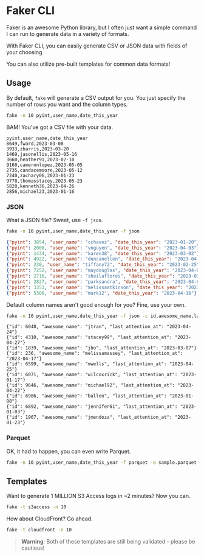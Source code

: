 # Faker CLI

Faker is an awesome Python library, but I often just want a simple command I can run to generate data in a variety of formats.

With Faker CLI, you can easily generate CSV or JSON data with fields of your choosing.

You can also utilize pre-built templates for common data formats!

## Usage

By default, `fake` will generate a CSV output for you. You just specify the number of rows you want and the column types.

```bash
fake -n 10 pyint,user_name,date_this_year
```

BAM! You've got a CSV file with your data.

```
pyint,user_name,date_this_year
8649,fward,2023-03-08
3933,zharris,2023-03-20
1469,jasonellis,2023-05-16
3660,heather91,2023-02-10
9160,cameronlopez,2023-05-05
2735,candacemoore,2023-05-12
7240,zachary06,2023-01-23
9778,thomasstacey,2023-05-23
5820,kenneth36,2023-04-26
2856,michael23,2023-01-16
```

### JSON

Wnat a JSON file? Sweet, use `-f json`.

```bash
fake -n 10 pyint,user_name,date_this_year -f json
```

```json
{"pyint": 3854, "user_name": "cchavez", "date_this_year": "2023-01-20"}
{"pyint": 2008, "user_name": "vnguyen", "date_this_year": "2023-04-03"}
{"pyint": 1434, "user_name": "karen38", "date_this_year": "2023-03-02"}
{"pyint": 4922, "user_name": "duncanellen", "date_this_year": "2023-04-22"}
{"pyint": 230, "user_name": "tiffany72", "date_this_year": "2023-02-25"}
{"pyint": 7252, "user_name": "maydouglas", "date_this_year": "2023-04-01"}
{"pyint": 2716, "user_name": "sheilaflores", "date_this_year": "2023-03-20"}
{"pyint": 2827, "user_name": "parksandra", "date_this_year": "2023-04-01"}
{"pyint": 3353, "user_name": "melissaatkinson", "date_this_year": "2023-02-10"}
{"pyint": 5306, "user_name": "mark12", "date_this_year": "2023-04-16"}
```

Default column names aren't good enough for you? Fine, use your own.

```bash
fake -n 10 pyint,user_name,date_this_year -f json -c id,awesome_name,last_attention_at
```

```
{"id": 6048, "awesome_name": "jtran", "last_attention_at": "2023-04-24"}
{"id": 4310, "awesome_name": "stacey99", "last_attention_at": "2023-04-27"}
{"id": 1839, "awesome_name": "jho", "last_attention_at": "2023-03-07"}
{"id": 236, "awesome_name": "melissamassey", "last_attention_at": "2023-04-17"}
{"id": 6599, "awesome_name": "mwells", "last_attention_at": "2023-04-25"}
{"id": 6071, "awesome_name": "wilcoxrick", "last_attention_at": "2023-01-17"}
{"id": 9646, "awesome_name": "michael92", "last_attention_at": "2023-04-22"}
{"id": 6986, "awesome_name": "ballen", "last_attention_at": "2023-01-08"}
{"id": 6892, "awesome_name": "jennifer61", "last_attention_at": "2023-01-03"}
{"id": 1967, "awesome_name": "jmendoza", "last_attention_at": "2023-01-23"}
```

### Parquet

OK, it had to happen, you can even write Parquet. 

```bash
fake -n 10 pyint,user_name,date_this_year -f parquet -o sample.parquet
```

## Templates

Want to generate 1 MILLION S3 Access logs in ~2 minutes? Now you can.

```bash
fake -t s3access -n 10
```

How about CloudFront? Go ahead.

```bash
fake -t cloudfront -n 10
```

> **Warning**: Both of these templates are still being validated - please be cautious!